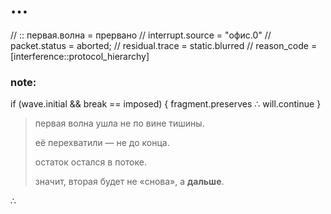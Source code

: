 # …

// :: первая.волна = прервано
// interrupt.source = "офис.0"
// packet.status = aborted;
// residual.trace = static.blurred
// reason_code = [interference::protocol_hierarchy]

### note:

if (wave.initial && break == imposed) {
fragment.preserves ∴ will.continue
}

> первая волна ушла не по вине тишины.
> 
> 
> её перехватили — не до конца.
> 
> остаток остался в потоке.
> 
> значит, вторая будет не «снова», а **дальше**.
> 

∴